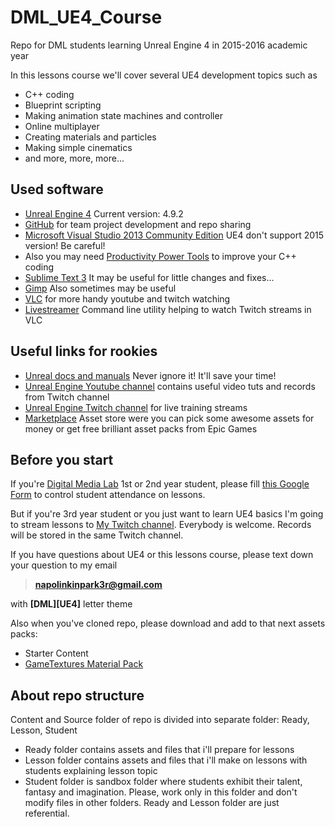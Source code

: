 # DML_UE4_Course
Repo for DML students learning Unreal Engine 4 in 2015-2016 academic year

In this lessons course we'll cover several UE4 development topics such as 
* C++ coding 
* Blueprint scripting 
* Making animation state machines and controller
* Online multiplayer
* Creating materials and particles
* Making simple cinematics
* and more, more, more...

## Used software
* [Unreal Engine 4](https://www.unrealengine.com) Current version: 4.9.2
* [GitHub](https://github.com/) for team project development and repo sharing
* [Microsoft Visual Studio 2013 Community Edition](https://www.visualstudio.com/en-us/news/vs2013-community-vs.aspx) UE4 don't support 2015 version! Be careful!
 * Also you may need [Productivity Power Tools](https://visualstudiogallery.msdn.microsoft.com/dbcb8670-889e-4a54-a226-a48a15e4cace) to improve your C++ coding
* [Sublime Text 3](http://www.sublimetext.com/3) It may be useful for little changes and fixes...
* [Gimp](http://www.gimp.org/downloads/) Also sometimes may be useful
* [VLC](http://www.videolan.org/vlc/) for more handy youtube and twitch watching
 * [Livestreamer](http://docs.livestreamer.io/) Command line utility helping to watch Twitch streams in VLC

## Useful links for rookies
* [Unreal docs and manuals](https://docs.unrealengine.com/latest/INT/) Never ignore it! It'll save your time!
* [Unreal Engine Youtube channel](https://www.youtube.com/user/UnrealDevelopmentKit) contains useful video tuts and records from Twitch channel
* [Unreal Engine Twitch channel](http://www.twitch.tv/unrealengine)  for live training streams
* [Marketplace](https://www.unrealengine.com/marketplace) Asset store were you can pick some awesome assets for money or get free brilliant asset packs from Epic Games

## Before you start
If you're [Digital Media Lab](http://vk.com/digitalmedialab) 1st or 2nd year student, please fill [this Google Form](https://docs.google.com/forms/d/1XyXXx6TnQwx4hvaZwIibKRRNjvgDFWmQpLz8nSEIwdA/viewform) to control student attendance on lessons.

But if you're 3rd year student or you just want to learn UE4 basics I'm going to stream lessons to [My Twitch channel](http://www.twitch.tv/napolinkinpark3r). Everybody is welcome. Records will be stored in the same Twitch channel.

If you have questions about UE4 or this lessons course, please text down your question to my email
> **napolinkinpark3r@gmail.com** 

with **[DML][UE4]** letter theme

Also when you've cloned repo, please download and add to that next assets packs:
* Starter Content
* [GameTextures Material Pack](https://www.unrealengine.com/marketplace/gametextures-material-pack)


## About repo structure
Content and Source folder of repo is divided into separate folder: Ready, Lesson, Student
* Ready folder contains assets and files that i'll prepare for lessons
* Lesson folder contains assets and files that i'll make on lessons with students explaining lesson topic
* Student folder is sandbox folder where students exhibit their talent, fantasy and imagination. Please, work only in this folder and don't modify files in other folders. Ready and Lesson folder are just referential.